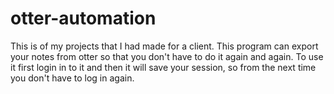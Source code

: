 # otter-automation
This is of my projects that I had made for a client. This program can export your notes from otter so that you don't have to do it again and again. To use it first login in to it and then it will save your session, so from the next time you don't have to log in again. 
